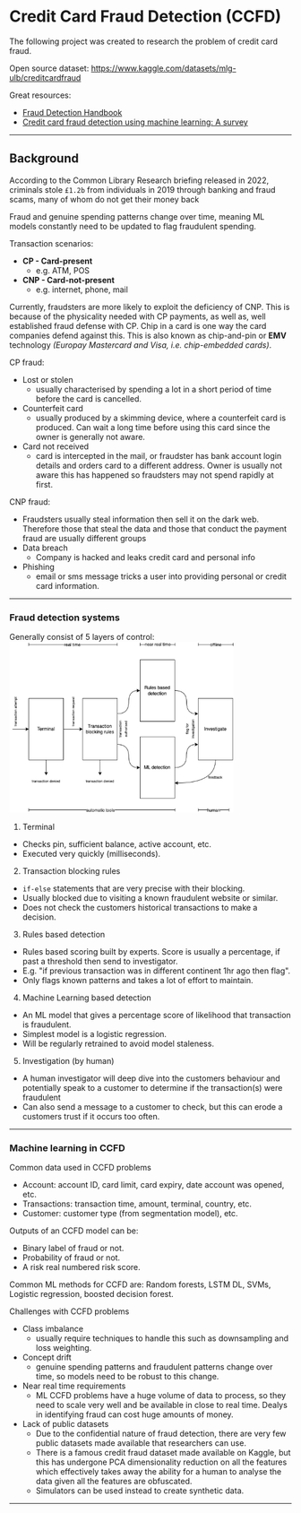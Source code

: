 # Credit Card Fraud Detection (CCFD)

The following project was created to research the problem of credit card fraud.

Open source dataset: <https://www.kaggle.com/datasets/mlg-ulb/creditcardfraud>

Great resources:
- [Fraud Detection Handbook](https://fraud-detection-handbook.github.io/fraud-detection-handbook/)
- [Credit card fraud detection using machine
learning: A survey](https://arxiv.org/pdf/2010.06479.pdf)
---
## Background
According to the Common Library Research briefing released in 2022, criminals stole `£1.2b` from individuals in 2019 through banking and fraud scams, many of whom do not get their money back

Fraud and genuine spending patterns change over time, meaning ML models constantly need to be updated to flag fraudulent spending.

Transaction scenarios:
   - **CP - Card-present**
        -  e.g. ATM, POS
   - **CNP - Card-not-present**
        - e.g. internet, phone, mail

Currently, fraudsters are more likely to exploit the deficiency of CNP. This is because of the physicality needed with CP payments, as well as, well established fraud defense with CP. Chip in a card is one way the card companies defend against this. This is also known as chip-and-pin or **EMV** technology *(Europay Mastercard and Visa, i.e. chip-embedded cards)*.


CP fraud:
- Lost or stolen
    - usually characterised by spending a lot in a short period of time before the card is cancelled.
- Counterfeit card
    - usually produced by a skimming device, where a counterfeit card is produced. Can wait a long time before using this card since the owner is generally not aware.
- Card not received
    - card is intercepted in the mail, or fraudster has bank account login details and orders card to a different address. Owner is usually not aware this has happened so fraudsters may not spend rapidly at first.

CNP fraud:
- Fraudsters usually steal information then sell it on the dark web. Therefore those that steal the data and those that conduct the payment fraud are usually different groups
- Data breach
    - Company is hacked and leaks credit card and personal info
- Phishing
    - email or sms message tricks a user into providing personal or credit card information.
---
### Fraud detection systems

Generally consist of 5 layers of control:
<br>
<img src="resources/fraud_system.png" width="400">
<br>
1. Terminal
- Checks pin, sufficient balance, active account, etc.
- Executed very quickly (milliseconds).
2. Transaction blocking rules
- `if-else` statements that are very precise with their blocking.
- Usually blocked due to visiting a known fraudulent website or similar.
- Does not check the customers historical transactions to make a decision.
3. Rules based detection
- Rules based scoring built by experts. Score is usually a percentage, if past a threshold then send to investigator.
- E.g. "if previous transaction was in different continent 1hr ago then flag".
- Only flags known patterns and takes a lot of effort to maintain.
4. Machine Learning based detection
- An ML model that gives a percentage score of likelihood that transaction is fraudulent.
- Simplest model is a logistic regression.
- Will be regularly retrained to avoid model staleness.
5. Investigation (by human)
- A human investigator will deep dive into the customers behaviour and potentially speak to a customer to determine if the transaction(s) were fraudulent
- Can also send a message to a customer to check, but this can erode a customers trust if it occurs too often.
---
### Machine learning in CCFD

Common data used in CCFD problems
- Account: account ID, card limit, card expiry, date account was opened, etc.
- Transactions: transaction time, amount, terminal, country, etc.
- Customer: customer type (from segmentation model), etc.

Outputs of an CCFD model can be:
- Binary label of fraud or not.
- Probability of fraud or not.
- A risk real numbered risk score.

Common ML methods for CCFD are: Random forests, LSTM DL, SVMs, Logistic regression, boosted decision forest.

Challenges with CCFD problems
- Class imbalance
    - usually require techniques to handle this such as downsampling and loss weighting.
- Concept drift
    - genuine spending patterns and fraudulent patterns change over time, so models need to be robust to this change.
- Near real time requirements
    - ML CCFD problems have a huge volume of data to process, so they need to scale very well and be available in close to real time. Dealys in identifying fraud can cost huge amounts of money.
- Lack of public datasets
    - Due to the confidential nature of fraud detection, there are very few public datasets made available that researchers can use.
    - There is a famous credit fraud dataset made available on Kaggle, but this has undergone PCA dimensionality reduction on all the features which effectively takes away the ability for a human to analyse the data given all the features are obfuscated.
    - Simulators can be used instead to create synthetic data.
---
